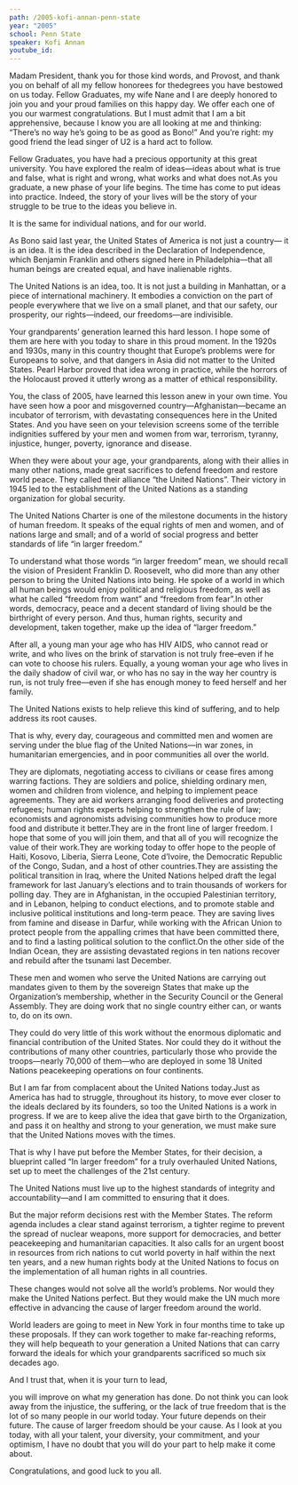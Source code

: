 ```yaml
---
path: /2005-kofi-annan-penn-state
year: "2005"
school: Penn State
speaker: Kofi Annan
youtube_id: 
---
```


Madam President, thank you for those kind words, and Provost, and thank you on behalf of all my fellow honorees for thedegrees you have bestowed on us today. Fellow Graduates, my wife Nane and I are deeply honored to join you and your proud families on this happy day. We offer each one of you our warmest congratulations. But I must admit that I am a bit apprehensive, because I know you are all looking at me and thinking: “There’s no way he’s going to be as good as Bono!” And you’re right: my good friend the lead singer of U2 is a hard act to follow.

Fellow Graduates, you have had a precious opportunity at this great university. You have explored the realm of ideas—ideas about what is true and false, what is right and wrong, what works and what does not.As you graduate, a new phase of your life begins. The time has come to put ideas into practice. Indeed, the story of your lives will be the story of your struggle to be true to the ideas you believe in.

It is the same for individual nations, and for our world.

As Bono said last year, the United States of America is not just a country— it is an idea. It is the idea described in the Declaration of Independence, which Benjamin Franklin and others signed here in Philadelphia—that all human beings are created equal, and have inalienable rights.

The United Nations is an idea, too. It is not just a building in Manhattan, or a piece of international machinery. It embodies a conviction on the part of people everywhere that we live on a small planet, and that our safety, our prosperity, our rights—indeed, our freedoms—are indivisible.

Your grandparents’ generation learned this hard lesson. I hope some of them are here with you today to share in this proud moment. In the 1920s and 1930s, many in this country thought that Europe’s problems were for Europeans to solve, and that dangers in Asia did not matter to the United States. Pearl Harbor proved that idea wrong in practice, while the horrors of the Holocaust proved it utterly wrong as a matter of ethical responsibility.

You, the class of 2005, have learned this lesson anew in your own time. You have seen how a poor and misgoverned country—Afghanistan—became an incubator of terrorism, with devastating consequences here in the United States. And you have seen on your television screens some of the terrible indignities suffered by your men and women from war, terrorism, tyranny, injustice, hunger, poverty, ignorance and disease.

When they were about your age, your grandparents, along with their allies in many other nations, made great sacrifices to defend freedom and restore world peace. They called their alliance “the United Nations”. Their victory in 1945 led to the establishment of the United Nations as a standing organization for global security.

The United Nations Charter is one of the milestone documents in the history of human freedom. It speaks of the equal rights of men and women, and of nations large and small; and of a world of social progress and better standards of life “in larger freedom.”

To understand what those words “in larger freedom” mean, we should recall the vision of President Franklin D. Roosevelt, who did more than any other person to bring the United Nations into being. He spoke of a world in which all human beings would enjoy political and religious freedom, as well as what he called “freedom from want” and “freedom from fear”.In other words, democracy, peace and a decent standard of living should be the birthright of every person. And thus, human rights, security and development, taken together, make up the idea of “larger freedom.”

After all, a young man your age who has HIV AIDS, who cannot read or write, and who lives on the brink of starvation is not truly free–even if he can vote to choose his rulers. Equally, a young woman your age who lives in the daily shadow of civil war, or who has no say in the way her country is run, is not truly free—even if she has enough money to feed herself and her family.

The United Nations exists to help relieve this kind of suffering, and to help address its root causes.

That is why, every day, courageous and committed men and women are serving under the blue flag of the United Nations—in war zones, in humanitarian emergencies, and in poor communities all over the world.

They are diplomats, negotiating access to civilians or cease fires among warring factions. They are soldiers and police, shielding ordinary men, women and children from violence, and helping to implement peace agreements. They are aid workers arranging food deliveries and protecting refugees; human rights experts helping to strengthen the rule of law; economists and agronomists advising communities how to produce more food and distribute it better.They are in the front line of larger freedom. I hope that some of you will join them, and that all of you will recognize the value of their work.They are working today to offer hope to the people of Haiti, Kosovo, Liberia, Sierra Leone, Cote d’Ivoire, the Democratic Republic of the Congo, Sudan, and a host of other countries.They are assisting the political transition in Iraq, where the United Nations helped draft the legal framework for last January’s elections and to train thousands of workers for polling day. They are in Afghanistan, in the occupied Palestinian territory, and in Lebanon, helping to conduct elections, and to promote stable and inclusive political institutions and long-term peace. They are saving lives from famine and disease in Darfur, while working with the African Union to protect people from the appalling crimes that have been committed there, and to find a lasting political solution to the conflict.On the other side of the Indian Ocean, they are assisting devastated regions in ten nations recover and rebuild after the tsunami last December.

These men and women who serve the United Nations are carrying out mandates given to them by the sovereign States that make up the Organization’s membership, whether in the Security Council or the General Assembly. They are doing work that no single country either can, or wants to, do on its own.

They could do very little of this work without the enormous diplomatic and financial contribution of the United States. Nor could they do it without the contributions of many other countries, particularly those who provide the troops—nearly 70,000 of them—who are deployed in some 18 United Nations peacekeeping operations on four continents.

But I am far from complacent about the United Nations today.Just as America has had to struggle, throughout its history, to move ever closer to the ideals declared by its founders, so too the United Nations is a work in progress. If we are to keep alive the idea that gave birth to the Organization, and pass it on healthy and strong to your generation, we must make sure that the United Nations moves with the times.

That is why I have put before the Member States, for their decision, a blueprint called “In larger freedom” for a truly overhauled United Nations, set up to meet the challenges of the 21st
century.

The United Nations must live up to the highest standards of integrity and accountability—and I am committed to ensuring that it does.

But the major reform decisions rest with the Member States. The reform agenda includes a clear stand against terrorism, a tighter regime to prevent the spread of nuclear weapons, more support for democracies, and better peacekeeping and humanitarian capacities. It also calls for an urgent boost in resources from rich nations to cut world poverty in half within the next ten years, and a new human rights body at the United Nations to focus on the implementation of all human rights in all countries.

These changes would not solve all the world’s problems. Nor would they make the United Nations perfect. But they would make the UN much more effective in advancing the cause of larger freedom around the world.

World leaders are going to meet in New York in four months time to take up these proposals. If they can work together to make far-reaching reforms, they will help bequeath to your generation a United Nations that can carry forward the ideals for which your grandparents sacrificed so much six decades ago.

And I trust that, when it is your turn to lead,

you will improve on what my generation has done. Do not think you can look away from the injustice, the suffering, or the lack of true freedom that is the lot of so many people in our world today. Your future depends on their future. The cause of larger freedom should be your cause. As I look at you today, with all your talent, your diversity, your commitment, and your optimism, I have no doubt that you will do your part to help make it come about.

Congratulations, and good luck to you all.